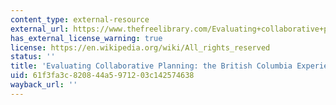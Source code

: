 ```yaml
---
content_type: external-resource
external_url: https://www.thefreelibrary.com/Evaluating+collaborative+planning%3A+the+British+Columbia+experience.-a0114604588
has_external_license_warning: true
license: https://en.wikipedia.org/wiki/All_rights_reserved
status: ''
title: 'Evaluating Collaborative Planning: the British Columbia Experience'
uid: 61f3fa3c-8208-44a5-9712-03c142574638
wayback_url: ''
---
```

